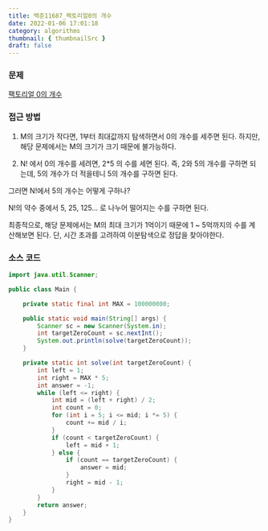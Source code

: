 ```yaml
---
title: 백준11687_팩토리얼0의 개수
date: 2022-01-06 17:01:18
category: algorithms
thumbnail: { thumbnailSrc }
draft: false
---
```


### 문제

[팩토리얼 0의 개수](https://www.acmicpc.net/problem/11687)

### 접근 방법
1. M의 크기가 작다면, 1부터 최대값까지 탐색하면서 0의 개수를 세주면 된다. 하지만, 해당 문제에서는 M의 크기가 크기 때문에 불가능하다.

2. N! 에서 0의 개수를 세려면, 2*5 의 수를 세면 된다.
즉, 2와 5의 개수를 구하면 되는데, 5의 개수가 더 적을테니 5의 개수를 구하면 된다.

그러면 N!에서 5의 개수는 어떻게 구하나?

N!의 약수 중에서 5, 25, 125... 로 나누어 떨어지는 수를 구하면 된다.

최종적으로, 해당 문제에서는 M의 최대 크기가 1억이기 때문에 1 ~ 5억까지의 수를 계산해보면 된다. 단, 시간 초과를 고려하여 이분탐색으로 정답을 찾아야한다.

### 소스 코드

```java
import java.util.Scanner;

public class Main {

	private static final int MAX = 100000000;

	public static void main(String[] args) {
		Scanner sc = new Scanner(System.in);
		int targetZeroCount = sc.nextInt();
		System.out.println(solve(targetZeroCount));
	}

	private static int solve(int targetZeroCount) {
		int left = 1;
		int right = MAX * 5;
		int answer = -1;
		while (left <= right) {
			int mid = (left + right) / 2;
			int count = 0;
			for (int i = 5; i <= mid; i *= 5) {
				count += mid / i;
			}
			if (count < targetZeroCount) {
				left = mid + 1;
			} else {
				if (count == targetZeroCount) {
					answer = mid;
				}
				right = mid - 1;
			}
		}
		return answer;
	}
}

```